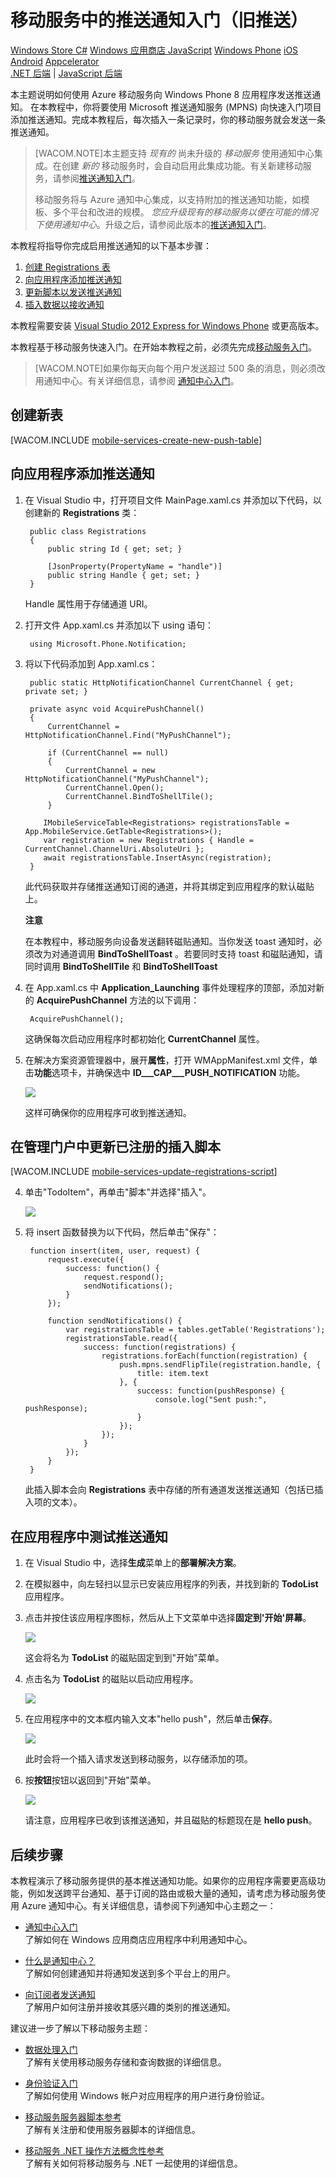 <properties pageTitle="推送通知 （Windows Phone） 入门 |移动开发人员中心" metaKeywords="" description="了解如何使用 Azure 移动服务向 Windows Phone 应用程序发送推送通知。" metaCanonical="" services="" documentationCenter="Mobile" title="Get started with push notifications in Mobile Services" authors="glenga" solutions="" manager="" editor="" />
<tags ms.service=""
    ms.date="09/25/2014"
    wacn.date="04/11/2015"
    />



# 移动服务中的推送通知入门（旧推送）

<div class="dev-center-tutorial-selector sublanding">
    <a href="/zh-cn/documentation/articles/mobile-services-windows-store-dotnet-get-started-push" title="Windows Store C#" >Windows Store C#</a>
    <a href="/zh-cn/documentation/articles/mobile-services-windows-store-javascript-get-started-push" title="Windows Store JavaScript">Windows 应用商店 JavaScript</a>
    <a href="/zh-cn/documentation/articles/mobile-services-windows-phone-get-started-push" title="Windows Phone" class="current">Windows Phone</a>
    <a href="/zh-cn/documentation/articles/mobile-services-ios-get-started-push" title="iOS">iOS</a>
    <a href="/zh-cn/documentation/articles/mobile-services-android-get-started-push" title="Android">Android</a>
<!--    <a href="/zh-cn/documentation/articles/partner-xamarin-mobile-services-ios-get-started-push" title="Xamarin.iOS">Xamarin.iOS</a>
    <a href="/zh-cn/documentation/articles/partner-xamarin-mobile-services-android-get-started-push" title="Xamarin.Android">Xamarin.Android</a>    -->
	<a href="/zh-cn/documentation/articles/partner-appcelerator-mobile-services-javascript-backend-appcelerator-get-started-push" title="Appcelerator">Appcelerator</a>
</div>

<div class="dev-center-tutorial-subselector"><a href="/zh-cn/documentation/articles/mobile-services-dotnet-backend-windows-phone-get-started-push/" title=".NET backend">.NET 后端</a> | <a href="/zh-cn/documentation/articles/mobile-services-windows-phone-get-started-push/"  title="JavaScript backend" class="current">JavaScript 后端</a>
</div>

本主题说明如何使用 Azure 移动服务向 Windows Phone 8 应用程序发送推送通知。 
在本教程中，你将要使用 Microsoft 推送通知服务 (MPNS) 向快速入门项目添加推送通知。完成本教程后，每次插入一条记录时，你的移动服务就会发送一条推送通知。

>[WACOM.NOTE]本主题支持 <em>现有的</em> 尚未升级的 <em>移动服务</em> 使用通知中心集成。在创建 <em>新的</em> 移动服务时，会自动启用此集成功能。有关新建移动服务，请参阅[推送通知入门](/zh-cn/documentation/articles/mobile-services-javascript-backend-windows-phone-get-started-push/)。
>
>移动服务将与 Azure 通知中心集成，以支持附加的推送通知功能，如模板、多个平台和改进的规模。 <em>您应升级现有的移动服务以便在可能的情况下使用通知中心</em>。升级之后，请参阅此版本的[推送通知入门](/zh-cn/documentation/articles/mobile-services-javascript-backend-windows-phone-get-started-push/)。

本教程将指导你完成启用推送通知的以下基本步骤：

1. [创建 Registrations 表]
2. [向应用程序添加推送通知]
3. [更新脚本以发送推送通知]
4. [插入数据以接收通知]

本教程需要安装 [Visual Studio 2012 Express for Windows Phone] 或更高版本。

本教程基于移动服务快速入门。在开始本教程之前，必须先完成[移动服务入门]。 

   >[WACOM.NOTE]如果你每天向每个用户发送超过 500 条的消息，则必须改用通知中心。有关详细信息，请参阅 <a href="/zh-cn/documentation/articles/notification-hubs-windows-store-dotnet-get-started">通知中心入门</a>。

## <a name="create-table"></a>创建新表

[WACOM.INCLUDE [mobile-services-create-new-push-table](../includes/mobile-services-create-new-push-table.md)]

<h2><a name="add-push"></a>向应用程序添加推送通知</h2>
		
1. 在 Visual Studio 中，打开项目文件 MainPage.xaml.cs 并添加以下代码，以创建新的 **Registrations** 类：

	    public class Registrations
	    {
	        public string Id { get; set; }
	
	        [JsonProperty(PropertyName = "handle")]
	        public string Handle { get; set; }
	    }
	
	Handle 属性用于存储通道 URI。

2. 打开文件 App.xaml.cs 并添加以下 using 语句：

        using Microsoft.Phone.Notification;

3. 将以下代码添加到 App.xaml.cs：
	
        public static HttpNotificationChannel CurrentChannel { get; private set; }

		private async void AcquirePushChannel()
        {
            CurrentChannel = HttpNotificationChannel.Find("MyPushChannel");

            if (CurrentChannel == null)
            {
                CurrentChannel = new HttpNotificationChannel("MyPushChannel");
                CurrentChannel.Open();
                CurrentChannel.BindToShellTile();
            }
                  
	       IMobileServiceTable<Registrations> registrationsTable = App.MobileService.GetTable<Registrations>();
	       var registration = new Registrations { Handle = CurrentChannel.ChannelUri.AbsoluteUri };
	       await registrationsTable.InsertAsync(registration);
        }

   	此代码获取并存储推送通知订阅的通道，并将其绑定到应用程序的默认磁贴上。

	<div class="dev-callout"><b>注意</b>
		<p>在本教程中，移动服务向设备发送翻转磁贴通知。当你发送 toast 通知时，必须改为对通道调用 <strong>BindToShellToast</strong> 。若要同时支持 toast 和磁贴通知，请同时调用 <strong>BindToShellTile</strong> 和  <strong>BindToShellToast</strong> </p>
	</div>
    
4. 在 App.xaml.cs 中 **Application_Launching** 事件处理程序的顶部，添加对新的 **AcquirePushChannel** 方法的以下调用：

        AcquirePushChannel();

   	这确保每次启动应用程序时都初始化 **CurrentChannel** 属性。


5.	在解决方案资源管理器中，展开**属性**，打开 WMAppManifest.xml 文件，单击**功能**选项卡，并确保选中 **ID___CAP___PUSH_NOTIFICATION** 功能。

   	![][1]

   	这样可确保你的应用程序可收到推送通知。

<h2><a name="update-scripts"></a>在管理门户中更新已注册的插入脚本</h2>

[WACOM.INCLUDE [mobile-services-update-registrations-script](../includes/mobile-services-update-registrations-script.md)]

4. 单击"TodoItem"，再单击"脚本"并选择"插入"。 

   	![][10]

3. 将 insert 函数替换为以下代码，然后单击"保存"：

	    function insert(item, user, request) {
    	    request.execute({
        	    success: function() {
            	    request.respond();
            	    sendNotifications();
        	    }
    	    });

	        function sendNotifications() {
        	    var registrationsTable = tables.getTable('Registrations');
        	    registrationsTable.read({
            	    success: function(registrations) {
                	    registrations.forEach(function(registration) {
                    	    push.mpns.sendFlipTile(registration.handle, {
                        	    title: item.text
                    	    }, {
                        	    success: function(pushResponse) {
                            	    console.log("Sent push:", pushResponse);
                        	    }
                    	    });
                	    });
            	    }
        	    });
    	    }
	    }

    此插入脚本会向 **Registrations** 表中存储的所有通道发送推送通知（包括已插入项的文本）。

<h2><a name="test"></a>在应用程序中测试推送通知</h2>

1. 在 Visual Studio 中，选择**生成**菜单上的**部署解决方案**。

2. 在模拟器中，向左轻扫以显示已安装应用程序的列表，并找到新的 **TodoList** 应用程序。

3. 点击并按住该应用程序图标，然后从上下文菜单中选择**固定到'开始'屏幕**。

  	![][2]

  	这会将名为 **TodoList** 的磁贴固定到到"开始"菜单。

4. 点击名为 **TodoList** 的磁贴以启动应用程序。 

  	![][3]

5. 在应用程序中的文本框内输入文本"hello push"，然后单击**保存**。

   	![][4]

  	此时会将一个插入请求发送到移动服务，以存储添加的项。

6. 按**按钮**按钮以返回到"开始"菜单。 

  	![][5]

  	请注意，应用程序已收到该推送通知，并且磁贴的标题现在是 **hello push**。

## <a name="next-steps"> </a>后续步骤

本教程演示了移动服务提供的基本推送通知功能。如果你的应用程序需要更高级功能，例如发送跨平台通知、基于订阅的路由或极大量的通知，请考虑为移动服务使用 Azure 通知中心。有关详细信息，请参阅下列通知中心主题之一：

+ [通知中心入门]
  <br/>了解如何在 Windows 应用商店应用程序中利用通知中心。

+ [什么是通知中心？]
	<br/>了解如何创建通知并将通知发送到多个平台上的用户。

+ [向订阅者发送通知]
	<br/>了解用户如何注册并接收其感兴趣的类别的推送通知。

<!--+ [向用户发送通知]
	<br/>了解如何通过移动服务向任何设备上的特定用户发送推送通知。

+ [向用户发送跨平台通知]
	<br/>了解如何使用模板通过移动服务发送推送通知，而无需在后端处理特定于平台的负载。
-->

建议进一步了解以下移动服务主题：

* [数据处理入门]
  <br/>了解有关使用移动服务存储和查询数据的详细信息。

* [身份验证入门]
  <br/>了解如何使用 Windows 帐户对应用程序的用户进行身份验证。

* [移动服务服务器脚本参考]
  <br/>了解有关注册和使用服务器脚本的详细信息。

* [移动服务 .NET 操作方法概念性参考]
  <br/>了解有关如何将移动服务与 .NET 一起使用的详细信息。 

<!-- Anchors. -->
[创建 Registrations 表]: #create-table
[更新脚本以发送推送通知]: #update-scripts
[向应用程序添加推送通知]: #add-push
[插入数据以接收通知]: #test
[后续步骤]:#next-steps

<!-- Images. -->
[1]: ./media/mobile-services-windows-phone-get-started-push/mobile-app-enable-push-wp8.png
[2]: ./media/mobile-services-windows-phone-get-started-push/mobile-quickstart-push1-wp8.png
[3]: ./media/mobile-services-windows-phone-get-started-push/mobile-quickstart-push2-wp8.png
[4]: ./media/mobile-services-windows-phone-get-started-push/mobile-quickstart-push3-wp8.png
[5]: ./media/mobile-services-windows-phone-get-started-push/mobile-quickstart-push4-wp8.png
[10]: ./media/mobile-services-windows-phone-get-started-push/mobile-insert-script-push2.png



<!-- URLs. -->
[移动服务 SDK]: https://go.microsoft.com/fwLink/p/?LinkID=268375
[Visual Studio 2012 Express for Windows Phone]: https://go.microsoft.com/fwLink/p/?LinkID=268374
[移动服务入门]: /zh-cn/documentation/articles/mobile-services-javascript-backend-windows-store-dotnet-get-started-wp8
[数据处理入门]: /zh-cn/documentation/articles/mobile-services-javascript-backend-windows-store-dotnet-get-started-with-data-wp8
[身份验证入门]: /zh-cn/documentation/articles/mobile-services-javascript-backend-windows-store-dotnet-get-started-with-users-wp8
[推送通知入门]: /zh-cn/documentation/articles/mobile-services-javascript-backend-windows-store-dotnet-get-started-with-push-wp8
[向应用程序用户推送通知]: /zh-cn/documentation/articles/mobile-services-windows-phone-push-notifications-app-users
[使用脚本为用户授权]: /zh-cn/documentation/articles/mobile-services-windows-phone-authorize-users-in-scripts

[Azure 管理门户]: https://manage.windowsazure.cn/
[mpns 对象]: http://go.microsoft.com/fwlink/p/?LinkId=271130
[移动服务服务器脚本参考]: /zh-cn/documentation/articles/mobile-services-how-to-use-server-scripts/
[移动服务 .NET 操作方法概念性参考]: /zh-cn/documentation/articles/mobile-services-windows-dotnet-how-to-use-client-library/
[通知中心入门]: /zh-cn/documentation/articles/notification-hubs-windows-phone-get-started/
[什么是通知中心？]: /zh-cn/documentation/articles/notification-hubs-overview/
[向订阅者发送通知]: /zh-cn/documentation/articles/notification-hubs-windows-phone-send-breaking-news/
[向用户发送通知]: /zh-cn/documentation/articles/mobile-services-dotnet-backend-windows-store-dotnet-push-notifications-app-users/
[向用户发送跨平台通知]: /zh-cn/documentation/articles/mobile-services-dotnet-backend-windows-store-dotnet-push-notifications-app-users-xplat-mobile-services/
